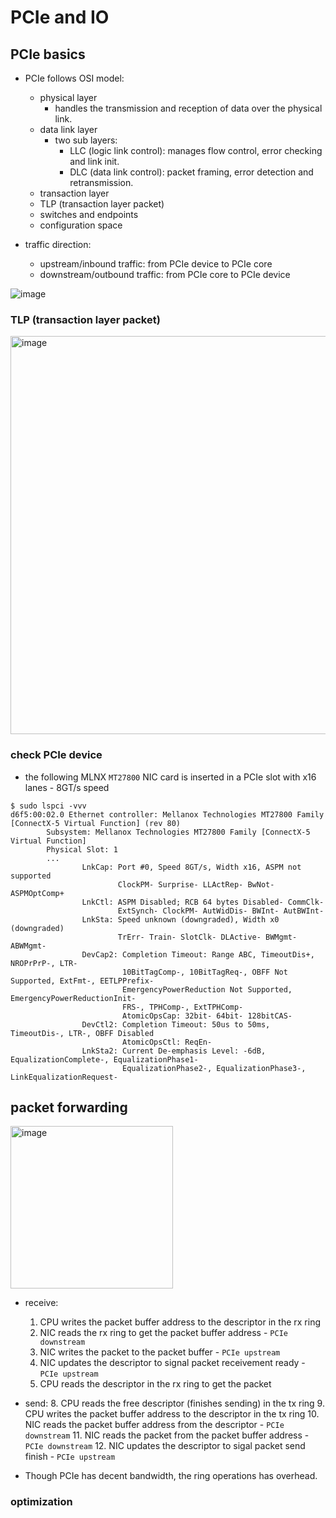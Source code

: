 # PCIe and IO

## PCIe basics

* PCIe follows OSI model:
    * physical layer
        * handles the transmission and reception of data over the physical link.
    * data link layer
        * two sub layers:
            * LLC (logic link control): manages flow control, error checking and link init.
            * DLC (data link control): packet framing, error detection and retransmission.
    * transaction layer
    * TLP (transaction layer packet)
    * switches and endpoints
    * configuration space

* traffic direction:
    * upstream/inbound traffic: from PCIe device to PCIe core
    * downstream/outbound traffic: from PCIe core to PCIe device

![image](https://github.com/user-attachments/assets/c56bd967-7ea1-43de-a60e-9bdba5230a76)


### TLP (transaction layer packet)
<img width="637" alt="image" src="https://github.com/user-attachments/assets/5a266f6f-fe7c-4e02-a06d-6eb288743408" />

### check PCIe device
* the following MLNX `MT27800` NIC card is inserted in a PCIe slot with x16 lanes - 8GT/s speed
```
$ sudo lspci -vvv
d6f5:00:02.0 Ethernet controller: Mellanox Technologies MT27800 Family [ConnectX-5 Virtual Function] (rev 80)
        Subsystem: Mellanox Technologies MT27800 Family [ConnectX-5 Virtual Function]
        Physical Slot: 1
        ...
                LnkCap: Port #0, Speed 8GT/s, Width x16, ASPM not supported
                        ClockPM- Surprise- LLActRep- BwNot- ASPMOptComp+
                LnkCtl: ASPM Disabled; RCB 64 bytes Disabled- CommClk-
                        ExtSynch- ClockPM- AutWidDis- BWInt- AutBWInt-
                LnkSta: Speed unknown (downgraded), Width x0 (downgraded)
                        TrErr- Train- SlotClk- DLActive- BWMgmt- ABWMgmt-
                DevCap2: Completion Timeout: Range ABC, TimeoutDis+, NROPrPrP-, LTR-
                         10BitTagComp-, 10BitTagReq-, OBFF Not Supported, ExtFmt-, EETLPPrefix-
                         EmergencyPowerReduction Not Supported, EmergencyPowerReductionInit-
                         FRS-, TPHComp-, ExtTPHComp-
                         AtomicOpsCap: 32bit- 64bit- 128bitCAS-
                DevCtl2: Completion Timeout: 50us to 50ms, TimeoutDis-, LTR-, OBFF Disabled
                         AtomicOpsCtl: ReqEn-
                LnkSta2: Current De-emphasis Level: -6dB, EqualizationComplete-, EqualizationPhase1-
                         EqualizationPhase2-, EqualizationPhase3-, LinkEqualizationRequest-
```


## packet forwarding
<img width="260" alt="image" src="https://github.com/user-attachments/assets/c0f354b3-cd66-43c9-a9bc-b3adc9bfee97" />

* receive:
    1. CPU writes the packet buffer address to the descriptor in the rx ring
    2. NIC reads the rx ring to get the packet buffer address - `PCIe downstream`
    3. NIC writes the packet to the packet buffer - `PCIe upstream`
    4. NIC updates the descriptor to signal packet receivement ready - `PCIe upstream`
    5. CPU reads the descriptor in the rx ring to get the packet
* send:
    8. CPU reads the free descriptor (finishes sending) in the tx ring
    9. CPU writes the packet buffer address to the descriptor in the tx ring
    10. NIC reads the packet buffer address from the descriptor - `PCIe downstream`
    11. NIC reads the packet from the packet buffer address - `PCIe downstream`
    12. NIC updates the descriptor to sigal packet send finish - `PCIe upstream`

* Though PCIe has decent bandwidth, the ring operations has overhead.

### optimization


